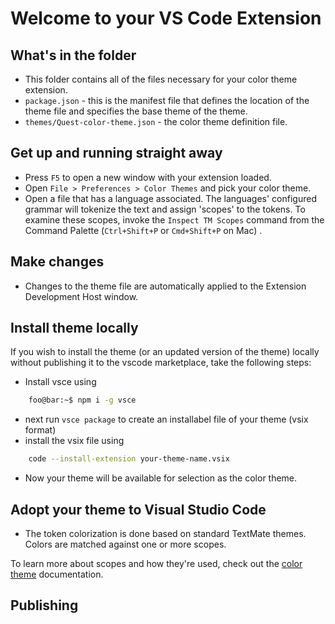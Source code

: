 # Welcome to your VS Code Extension

## What's in the folder

* This folder contains all of the files necessary for your color theme extension.
* `package.json` - this is the manifest file that defines the location of the theme file and specifies the base theme of the theme.
* `themes/Quest-color-theme.json` - the color theme definition file.

## Get up and running straight away

* Press `F5` to open a new window with your extension loaded.
* Open `File > Preferences > Color Themes` and pick your color theme.
* Open a file that has a language associated. The languages' configured grammar will tokenize the text and assign 'scopes' to the tokens. To examine these scopes, invoke the `Inspect TM Scopes` command from the Command Palette (`Ctrl+Shift+P` or `Cmd+Shift+P` on Mac) .

## Make changes

* Changes to the theme file are automatically applied to the Extension Development Host window.

## Install theme locally
If you wish to install the theme (or an updated version of the theme) locally without publishing it to the vscode marketplace, take the following steps:
* Install vsce using 
```zsh 
    foo@bar:~$ npm i -g vsce
```
* next run ```vsce package``` to create an installabel file of your theme (vsix format)
* install the vsix file using
```zsh
    code --install-extension your-theme-name.vsix
```
* Now your theme will be available for selection as the color theme.

## Adopt your theme to Visual Studio Code

* The token colorization is done based on standard TextMate themes. Colors are matched against one or more scopes.

To learn more about scopes and how they're used, check out the [color theme](https://code.visualstudio.com/api/extension-guides/color-theme) documentation.

## Publishing


